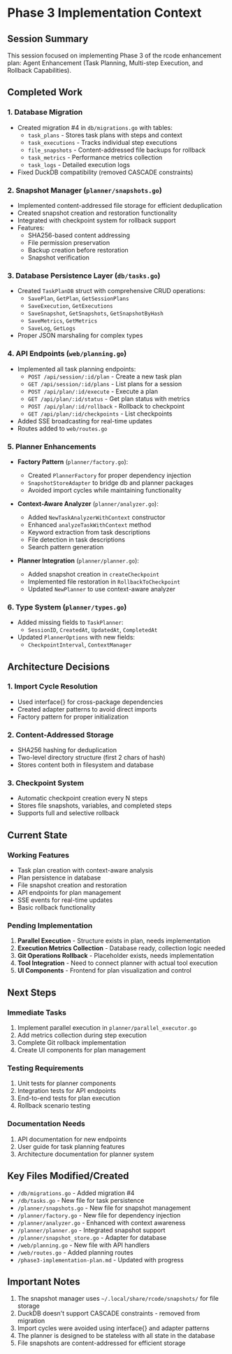 # Phase 3 Implementation Context

## Session Summary
This session focused on implementing Phase 3 of the rcode enhancement plan: Agent Enhancement (Task Planning, Multi-step Execution, and Rollback Capabilities).

## Completed Work

### 1. Database Migration
- Created migration #4 in `db/migrations.go` with tables:
  - `task_plans` - Stores task plans with steps and context
  - `task_executions` - Tracks individual step executions
  - `file_snapshots` - Content-addressed file backups for rollback
  - `task_metrics` - Performance metrics collection
  - `task_logs` - Detailed execution logs
- Fixed DuckDB compatibility (removed CASCADE constraints)

### 2. Snapshot Manager (`planner/snapshots.go`)
- Implemented content-addressed file storage for efficient deduplication
- Created snapshot creation and restoration functionality
- Integrated with checkpoint system for rollback support
- Features:
  - SHA256-based content addressing
  - File permission preservation
  - Backup creation before restoration
  - Snapshot verification

### 3. Database Persistence Layer (`db/tasks.go`)
- Created `TaskPlanDB` struct with comprehensive CRUD operations:
  - `SavePlan`, `GetPlan`, `GetSessionPlans`
  - `SaveExecution`, `GetExecutions`
  - `SaveSnapshot`, `GetSnapshots`, `GetSnapshotByHash`
  - `SaveMetrics`, `GetMetrics`
  - `SaveLog`, `GetLogs`
- Proper JSON marshaling for complex types

### 4. API Endpoints (`web/planning.go`)
- Implemented all task planning endpoints:
  - `POST /api/session/:id/plan` - Create a new task plan
  - `GET /api/session/:id/plans` - List plans for a session
  - `POST /api/plan/:id/execute` - Execute a plan
  - `GET /api/plan/:id/status` - Get plan status with metrics
  - `POST /api/plan/:id/rollback` - Rollback to checkpoint
  - `GET /api/plan/:id/checkpoints` - List checkpoints
- Added SSE broadcasting for real-time updates
- Routes added to `web/routes.go`

### 5. Planner Enhancements
- **Factory Pattern** (`planner/factory.go`):
  - Created `PlannerFactory` for proper dependency injection
  - `SnapshotStoreAdapter` to bridge db and planner packages
  - Avoided import cycles while maintaining functionality
  
- **Context-Aware Analyzer** (`planner/analyzer.go`):
  - Added `NewTaskAnalyzerWithContext` constructor
  - Enhanced `analyzeTaskWithContext` method
  - Keyword extraction from task descriptions
  - File detection in task descriptions
  - Search pattern generation
  
- **Planner Integration** (`planner/planner.go`):
  - Added snapshot creation in `createCheckpoint`
  - Implemented file restoration in `RollbackToCheckpoint`
  - Updated `NewPlanner` to use context-aware analyzer

### 6. Type System (`planner/types.go`)
- Added missing fields to `TaskPlanner`:
  - `SessionID`, `CreatedAt`, `UpdatedAt`, `CompletedAt`
- Updated `PlannerOptions` with new fields:
  - `CheckpointInterval`, `ContextManager`

## Architecture Decisions

### 1. Import Cycle Resolution
- Used interface{} for cross-package dependencies
- Created adapter patterns to avoid direct imports
- Factory pattern for proper initialization

### 2. Content-Addressed Storage
- SHA256 hashing for deduplication
- Two-level directory structure (first 2 chars of hash)
- Stores content both in filesystem and database

### 3. Checkpoint System
- Automatic checkpoint creation every N steps
- Stores file snapshots, variables, and completed steps
- Supports full and selective rollback

## Current State

### Working Features
- Task plan creation with context-aware analysis
- Plan persistence in database
- File snapshot creation and restoration
- API endpoints for plan management
- SSE events for real-time updates
- Basic rollback functionality

### Pending Implementation
1. **Parallel Execution** - Structure exists in plan, needs implementation
2. **Execution Metrics Collection** - Database ready, collection logic needed
3. **Git Operations Rollback** - Placeholder exists, needs implementation
4. **Tool Integration** - Need to connect planner with actual tool execution
5. **UI Components** - Frontend for plan visualization and control

## Next Steps

### Immediate Tasks
1. Implement parallel execution in `planner/parallel_executor.go`
2. Add metrics collection during step execution
3. Complete Git rollback implementation
4. Create UI components for plan management

### Testing Requirements
1. Unit tests for planner components
2. Integration tests for API endpoints
3. End-to-end tests for plan execution
4. Rollback scenario testing

### Documentation Needs
1. API documentation for new endpoints
2. User guide for task planning features
3. Architecture documentation for planner system

## Key Files Modified/Created
- `/db/migrations.go` - Added migration #4
- `/db/tasks.go` - New file for task persistence
- `/planner/snapshots.go` - New file for snapshot management
- `/planner/factory.go` - New file for dependency injection
- `/planner/analyzer.go` - Enhanced with context awareness
- `/planner/planner.go` - Integrated snapshot support
- `/planner/snapshot_store.go` - Adapter for database
- `/web/planning.go` - New file with API handlers
- `/web/routes.go` - Added planning routes
- `/phase3-implementation-plan.md` - Updated with progress

## Important Notes
1. The snapshot manager uses `~/.local/share/rcode/snapshots/` for file storage
2. DuckDB doesn't support CASCADE constraints - removed from migration
3. Import cycles were avoided using interface{} and adapter patterns
4. The planner is designed to be stateless with all state in the database
5. File snapshots are content-addressed for efficient storage